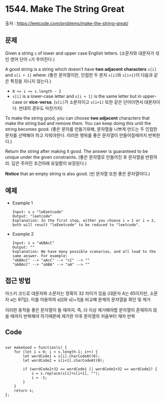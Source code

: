 # 1544. Make The String Great
출처 : https://leetcode.com/problems/make-the-string-great/

## 문제

Given a string  `s`  of lower and upper case English letters.
(소문자와 대문자가 섞인 영어 단어 `s`가 주어진다.)

A good string is a string which doesn't have **two adjacent characters**  `s[i]`  and  `s[i + 1]`  where:
(좋은 문자열이란, 인접한 두 문자 `s[i]`와 `s[i+1]`이 다음과 같은 특징을 지니지 않는다.)
-   `0 <= i <= s.length - 2`
-   `s[i]`  is a lower-case letter and  `s[i + 1]`  is the same letter but in upper-case or  **vice-versa**. (`s[i]`가 소문자이고 `s[i+1]` 또한 같은 단어이면서 대문자이다. 반대의 경우도 마찬가지)

To make the string good, you can choose  **two adjacent**  characters that make the string bad and remove them. You can keep doing this until the string becomes good.
(좋은 문자를 만들기위해, 문자열을 나쁘게 만드는 두 인접한 문자를 선택해야 하고 지워야한다. 이러한 행위를 좋은 문자열이 만들어질때까지 반복한다.)

Return  _the string_  after making it good. The answer is guaranteed to be unique under the given constraints.
(좋은 문자열로 만들어진 후 문자열을 반환하라. 답은 주어진 조건아래 유일함이 보장된다.)

**Notice**  that an empty string is also good.
(빈 문자열 또한 좋은 문자열이다.)
## 예제

- Example 1
	```
	Input: s = "leEeetcode"
	Output: "leetcode"
	Explanation: In the first step, either you choose i = 1 or i = 2, both will result "leEeetcode" to be reduced to "leetcode".
	```
- Example 2
	```
	Input: s = "abBAcC"
	Output: ""
	Explanation: We have many possible scenarios, and all lead to the same answer. For example:
	"abBAcC" --> "aAcC" --> "cC" --> ""
	"abBAcC" --> "abBA" --> "aA" --> ""
	```
## 접근 방법

아스키 코드로 대문자와 소문자는 정확히 32 차이가 있음 (대문자 A는 65이지만, 소문자 a는 97임). 이를 이용하여 s[i]와 s[i+1]을 비교해 문제의 문자열을 확인 및 제거

이러한 동작을 좋은 문자열이 될 때까지. 즉, 더 이상 제거해야할 문자열이 존재하지 않을 때까지 반복해야 하기때문에 제거한 이후 문자열의 처음부터 재차 반복

## Code
<pre>
<code>
var makeGood = function(s) {
    for (let i = 0; i < s.length-1; i++) {
        let wordCode1 = s[i].charCodeAt(0);
        let wordCode2 = s[i+1].charCodeAt(0);
        
        if (wordCode2+32 == wordCode1 || wordCode1+32 == wordCode2) {
            s = s.replace(s[i]+s[i+1], "");
            i = -1;
        }
    }
    return s;
};
</code>
</pre>
